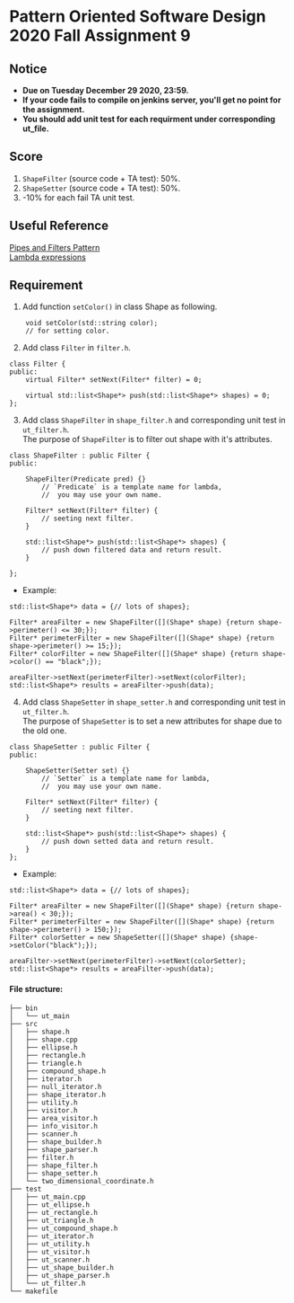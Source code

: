 # **Pattern Oriented Software Design 2020 Fall Assignment 9**  

## **Notice**  
* **Due on Tuesday December 29 2020, 23:59.**  
* **If your code fails to compile on jenkins server, you'll get no point for the assignment.**  
* **You should add unit test for each requirment under corresponding ut_file.**  

## **Score**  
1. `ShapeFilter` (source code + TA test): 50%.  
2. `ShapeSetter` (source code + TA test): 50%.  
3. -10% for each fail TA unit test.  

## **Useful Reference**  
[Pipes and Filters Pattern](https://homepages.fhv.at/thjo/lecturenotes/sysarch/pipes-and-filters.html)  
[Lambda expressions](https://en.cppreference.com/w/cpp/language/lambda)  

## **Requirement**  
1. Add function `setColor()` in class Shape as following.  
```
    void setColor(std::string color);
    // for setting color.
```

2. Add class `Filter` in `filter.h`.  
```
class Filter {
public:
    virtual Filter* setNext(Filter* filter) = 0;

    virtual std::list<Shape*> push(std::list<Shape*> shapes) = 0;
};
```

3. Add class `ShapeFilter` in `shape_filter.h` and corresponding unit test in `ut_filter.h`.  
   The purpose of `ShapeFilter` is to filter out shape with it's attributes.  
```
class ShapeFilter : public Filter {
public:

    ShapeFilter(Predicate pred) {}
        // `Predicate` is a template name for lambda,
        //  you may use your own name.

    Filter* setNext(Filter* filter) {
        // seeting next filter.
    }

    std::list<Shape*> push(std::list<Shape*> shapes) {
        // push down filtered data and return result.
    }

};
```
* Example:
```
std::list<Shape*> data = {// lots of shapes};

Filter* areaFilter = new ShapeFilter([](Shape* shape) {return shape->perimeter() <= 30;});
Filter* perimeterFilter = new ShapeFilter([](Shape* shape) {return shape->perimeter() >= 15;});
Filter* colorFilter = new ShapeFilter([](Shape* shape) {return shape->color() == "black";});

areaFilter->setNext(perimeterFilter)->setNext(colorFilter);
std::list<Shape*> results = areaFilter->push(data);
```

4. Add class `ShapeSetter` in `shape_setter.h` and corresponding unit test in `ut_filter.h`.  
   The purpose of `ShapeSetter` is to set a new attributes for shape due to the old one.  

```
class ShapeSetter : public Filter {
public:

    ShapeSetter(Setter set) {}
        // `Setter` is a template name for lambda,
        //  you may use your own name.

    Filter* setNext(Filter* filter) {
        // seeting next filter.
    }

    std::list<Shape*> push(std::list<Shape*> shapes) {
        // push down setted data and return result.
    }
};
```
* Example:
```
std::list<Shape*> data = {// lots of shapes};

Filter* areaFilter = new ShapeFilter([](Shape* shape) {return shape->area() < 30;});
Filter* perimeterFilter = new ShapeFilter([](Shape* shape) {return shape->perimeter() > 150;});
Filter* colorSetter = new ShapeSetter([](Shape* shape) {shape->setColor("black");});

areaFilter->setNext(perimeterFilter)->setNext(colorSetter);
std::list<Shape*> results = areaFilter->push(data);
```

#### File structure:  
```
├── bin
│   └── ut_main
├── src
│   ├── shape.h
│   ├── shape.cpp
│   ├── ellipse.h
│   ├── rectangle.h
│   ├── triangle.h
│   ├── compound_shape.h
│   ├── iterator.h
│   ├── null_iterator.h
│   ├── shape_iterator.h
│   ├── utility.h
│   ├── visitor.h
│   ├── area_visitor.h
│   ├── info_visitor.h
│   ├── scanner.h
│   ├── shape_builder.h
│   ├── shape_parser.h
│   ├── filter.h
│   ├── shape_filter.h
│   ├── shape_setter.h
│   └── two_dimensional_coordinate.h
├── test
│   ├── ut_main.cpp
│   ├── ut_ellipse.h
│   ├── ut_rectangle.h
│   ├── ut_triangle.h
│   ├── ut_compound_shape.h
│   ├── ut_iterator.h
│   ├── ut_utility.h
│   ├── ut_visitor.h
│   ├── ut_scanner.h
│   ├── ut_shape_builder.h
│   ├── ut_shape_parser.h
│   └── ut_filter.h
└── makefile

```